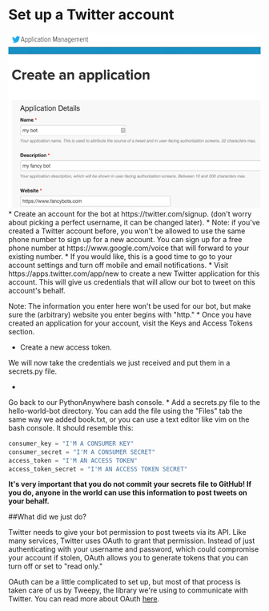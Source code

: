 # Set up a Twitter account
<img src="Screen Shot 2015-10-06 at 11.49.58 PM.png" height="350">
* 
Create an account for the bot at https://twitter.com/signup. (don't worry about picking a perfect username, it can be changed later).
* Note: if you've created a Twitter account before, you won't be allowed to use the same phone number to sign up for a new account. You can sign up for a free phone number at https://www.google.com/voice that will forward to your existing number.
* If you would like, this is a good time to go to your account settings and turn off mobile and email notifications.
* 
Visit https://apps.twitter.com/app/new to create a new Twitter application for this account. This will give us credentials that will allow our bot to tweet on this account's behalf.

Note: The information you enter here won't be used for our bot, but make sure the (arbitrary) website you enter begins with "http."
* 
Once you have created an application for your account, visit the Keys and Access Tokens section.
* Create a new access token.

We will now take the credentials we just received and put them in a secrets.py file.

* 
Go back to our PythonAnywhere bash console.
* 
Add a secrets.py file to the hello-world-bot directory. You can add the file using the "Files" tab the same way we added book.txt, or you can use a text editor like vim on the bash console. It should resemble this:
```py
consumer_key = "I'M A CONSUMER KEY"
consumer_secret = "I'M A CONSUMER SECRET"
access_token = "I'M AN ACCESS TOKEN"
access_token_secret = "I'M AN ACCESS TOKEN SECRET"
```
**It's very important that you do not commit your secrets file to GitHub! If you do, anyone in the world can use this information to post tweets on your behalf.**

##What did we just do?

Twitter needs to give your bot permission to post tweets via its API. Like many services, Twitter uses OAuth to grant that permission. Instead of just authenticating with your username and password, which could compromise your account if stolen, OAuth allows you to generate tokens that you can turn off or set to "read only."

OAuth can be a little complicated to set up, but most of that process is taken care of us by Tweepy, the library we're using to communicate with Twitter. You can read more about OAuth <a href="http://oauth.net/">here</a>.